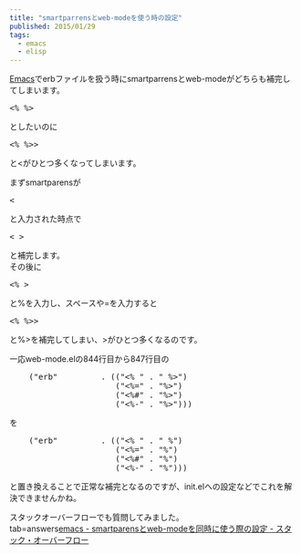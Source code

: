 ```yaml
---
title: "smartparrensとweb-modeを使う時の設定"
published: 2015/01/29
tags:
  - emacs
  - elisp
---
```


<p><a class="keyword" href="http://d.hatena.ne.jp/keyword/Emacs">Emacs</a>でerbファイルを扱う時にsmartparrensとweb-modeがどちらも補完してしまいます。</p>
<pre class="code" data-lang="" data-unlink>&lt;% %&gt;</pre><p>としたいのに</p>
<pre class="code" data-lang="" data-unlink>&lt;% %&gt;&gt;</pre><p>と<がひとつ多くなってしまいます。</p><p>まずsmartparensが</p>
<pre class="code" data-lang="" data-unlink>&lt;</pre><p>と入力された時点で</p>
<pre class="code" data-lang="" data-unlink>&lt; &gt;</pre><p>と補完します。<br />
その後に</p>
<pre class="code" data-lang="" data-unlink>&lt;% &gt;</pre><p>と%を入力し、スペースや=を入力すると</p>
<pre class="code" data-lang="" data-unlink>&lt;% %&gt;&gt;</pre><p>と%>を補完してしまい、>がひとつ多くなるのです。</p><p>一応web-mode.elの844行目から847行目の</p>
<pre class="code lang-lisp" data-lang="lisp" data-unlink>    <span class="synSpecial">(</span><span class="synConstant">&quot;erb&quot;</span>        <span class="synStatement"> . </span><span class="synSpecial">((</span><span class="synConstant">&quot;&lt;% &quot;</span><span class="synStatement"> . </span><span class="synConstant">&quot; %&gt;&quot;</span><span class="synSpecial">)</span>
                      <span class="synSpecial">(</span><span class="synConstant">&quot;&lt;%=&quot;</span><span class="synStatement"> . </span><span class="synConstant">&quot;%&gt;&quot;</span><span class="synSpecial">)</span>
                      <span class="synSpecial">(</span><span class="synConstant">&quot;&lt;%#&quot;</span><span class="synStatement"> . </span><span class="synConstant">&quot;%&gt;&quot;</span><span class="synSpecial">)</span>
                      <span class="synSpecial">(</span><span class="synConstant">&quot;&lt;%-&quot;</span><span class="synStatement"> . </span><span class="synConstant">&quot;%&gt;&quot;</span><span class="synSpecial">)))</span>
</pre><p>を</p>
<pre class="code lang-lisp" data-lang="lisp" data-unlink>    <span class="synSpecial">(</span><span class="synConstant">&quot;erb&quot;</span>        <span class="synStatement"> . </span><span class="synSpecial">((</span><span class="synConstant">&quot;&lt;% &quot;</span><span class="synStatement"> . </span><span class="synConstant">&quot; %&quot;</span><span class="synSpecial">)</span>
                      <span class="synSpecial">(</span><span class="synConstant">&quot;&lt;%=&quot;</span><span class="synStatement"> . </span><span class="synConstant">&quot;%&quot;</span><span class="synSpecial">)</span>
                      <span class="synSpecial">(</span><span class="synConstant">&quot;&lt;%#&quot;</span><span class="synStatement"> . </span><span class="synConstant">&quot;%&quot;</span><span class="synSpecial">)</span>
                      <span class="synSpecial">(</span><span class="synConstant">&quot;&lt;%-&quot;</span><span class="synStatement"> . </span><span class="synConstant">&quot;%&quot;</span><span class="synSpecial">)))</span>
</pre><p>と置き換えることで正常な補完となるのですが、init.elへの設定などでこれを解決できませんかね。</p><p>スタックオーバーフローでも質問してみました。<br />
tab=answers<a href="http://ja.stackoverflow.com/questions/5573/smartparens%E3%81%A8web-mode%E3%82%92%E5%90%8C%E6%99%82%E3%81%AB%E4%BD%BF%E3%81%86%E9%9A%9B%E3%81%AE%E8%A8%AD%E5%AE%9A">emacs - smartparens&#x3068;web-mode&#x3092;&#x540C;&#x6642;&#x306B;&#x4F7F;&#x3046;&#x969B;&#x306E;&#x8A2D;&#x5B9A; - &#x30B9;&#x30BF;&#x30C3;&#x30AF;&#x30FB;&#x30AA;&#x30FC;&#x30D0;&#x30FC;&#x30D5;&#x30ED;&#x30FC;</a></p>

